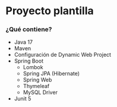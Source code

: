# Proyecto plantilla
### ¿Qué contiene?

- Java 17
- Maven 
- Configuración de Dynamic Web Project
- Spring Boot
  - Lombok
  - Spring JPA (Hibernate)
  - Spring Web
  - Thymeleaf
  - MySQL Driver
- Junit 5

